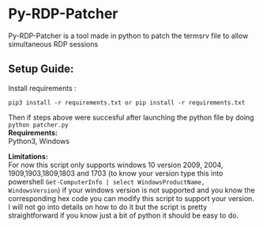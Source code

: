 # Py-RDP-Patcher
Py-RDP-Patcher is a tool  made in python to patch the termsrv file to allow simultaneous RDP sessions

## **Setup Guide:**
Install requirements :
```
pip3 install -r requirements.txt or pip install -r requirements.txt
```
Then if steps above were succesful after launching the python file by doing ```python patcher.py```\
**Requirements:**\
Python3, Windows

**Limitations:**\
For now this script only supports windows 10 version 2009, 2004, 1909,1903,1809,1803 and 1703 (to know your version type this into powershell ```Get-ComputerInfo | select WindowsProductName, WindowsVersion```)  if your windows version is not supported and you know the corresponding hex code you can modify this script to support your version. I will not go into details on how to do it but the script is pretty straightforward if you know just a bit of python it should be easy to do.
